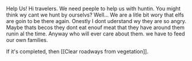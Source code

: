 Help Us!
	Hi travelers. We need peeple to help us with huntin. You might think wy cant we hunt by ourselvs? Well... We are a litle bit wory that elfs are goin to be there again. Onestly I dont uderstand wy they are so angry. Maybe thats becos they dont eat enouf meat that they have around them runin al the time. Anyway who will ever care about them. we have to feed our own families. 

If it's completed, then
	[[Clear roadways from vegetation]].